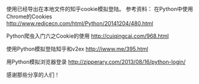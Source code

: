 使用已经导出在本地文件的知乎cookie模拟登陆。
参考资料：
在Python中使用Chrome的Cookies
http://www.redicecn.com/html/Python/20141204/480.html

Python爬虫入门六之Cookie的使用
http://cuiqingcai.com/968.html

使用Python模拟登陆知乎和v2ex
http://iwww.me/395.html

用Python模拟浏览器登录
http://zipperary.com/2013/08/16/python-login/

感谢那些分享的人们！
